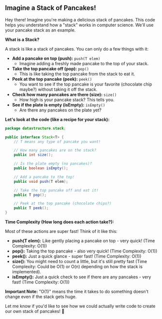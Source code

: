## Imagine a Stack of Pancakes!

Hey there! Imagine you're making a delicious stack of pancakes. This code helps you understand how a "stack" works in computer science. We'll use your pancake stack as an example.

**What is a Stack?**

A stack is like a stack of pancakes. You can only do a few things with it:

- **Add a pancake on top (push):** `push(T elem)`
  - Imagine adding a freshly made pancake to the top of your stack.
- **Take the top pancake off (pop):** `pop()`
  - This is like taking the top pancake from the stack to eat it.
- **Peek at the top pancake (peek):** `peek()`
  - You want to see if the top pancake is your favorite (chocolate chip maybe?) without taking it off the stack.
- **Check how many pancakes are there (size):** `size()`
  - How high is your pancake stack? This tells you.
- **See if the plate is empty (isEmpty):** `isEmpty()`
  - Are there any pancakes on the plate yet?

**Let's look at the code (like a recipe for your stack):**

```java
package datastructure.stack;

public interface Stack<T> {
    // T means any type of pancake you want!

    // How many pancakes are on the stack?
    public int size();

    // Is the plate empty (no pancakes)?
    public boolean isEmpty();

    // Add a pancake to the top!
    public void push(T elem);

    // Take the top pancake off and eat it!
    public T pop();

    // Peek at the top pancake (chocolate chips?)
    public T peek();
}
```

**Time Complexity (How long does each action take?):**

Most of these actions are super fast! Think of it like this:

- **push(T elem):** Like gently placing a pancake on top - very quick! (Time Complexity: O(1))
- **pop():** Taking the top pancake - also very quick! (Time Complexity: O(1))
- **peek():** Just a quick glance - super fast! (Time Complexity: O(1))
- **size():** You might need to count a little, but it's still pretty fast (Time Complexity: Could be O(1) or O(n) depending on how the stack is implemented).
- **isEmpty():** Just a quick check to see if there are any pancakes - very fast! (Time Complexity: O(1))

**Important Note:** "O(1)" means the time it takes to do something doesn't change even if the stack gets huge.

Let me know if you'd like to see how we could actually write code to create our own stack of pancakes! 🥞

